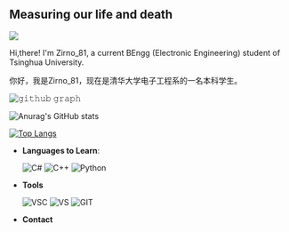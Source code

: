 ## Measuring our life and death

![](https://komarev.com/ghpvc/?username=konpoku)

Hi,there! I'm Zirno_81, a current BEngg (Electronic Engineering) student of Tsinghua University.

你好，我是Zirno_81，现在是清华大学电子工程系的一名本科学生。

![𝚐𝚒𝚝𝚑𝚞𝚋 𝚐𝚛𝚊𝚙𝚑](https://activity-graph.herokuapp.com/graph?username=konpoku&theme=react-dark&hide_border=true&area=true)

![Anurag's GitHub stats](https://github-readme-stats.vercel.app/api?username=konpoku&show_icons=true&theme=radical)

[![Top Langs](https://github-readme-stats.vercel.app/api/top-langs/?username=konpoku&layout=compact)](https://github.com/anuraghazra/github-readme-stats)

- **Languages to Learn**:
    
    ![C#](https://camo.githubusercontent.com/04973c24b5ea105264e308486736867d1894f5cf49acba7a3d38d1a5cc0ef80c/68747470733a2f2f696d672e736869656c64732e696f2f62616467652f432532332d3233393132303f7374796c653d666f722d7468652d6261646765266c6f676f3d637368617270266c6f676f436f6c6f723d7768697465)
    ![C++](https://img.shields.io/badge/C++%20-%2300599C.svg?style=for-the-badge&logo=c%2B%2B&logoColor=white)
    ![Python](https://img.shields.io/badge/Python%20-%2314354C.svg?style=for-the-badge&logo=python&logoColor=white)

- **Tools**

    ![VSC](https://img.shields.io/badge/VSCode-0078D4?style=for-the-badge&logo=visual%20studio%20code&logoColor=white)
    ![VS](https://camo.githubusercontent.com/87e6a3ddf384d02fbc0fba1fde6d435f1cc39521b7f1133922f254fe5078fca3/68747470733a2f2f696d672e736869656c64732e696f2f62616467652f56697375616c25323053747564696f2d3543324439313f7374796c653d666f722d7468652d6261646765266c6f676f3d76697375616c25323073747564696f266c6f676f436f6c6f723d7768697465)
    ![GIT](https://img.shields.io/badge/git%20-%23F05033.svg?&style=for-the-badge&logo=git&logoColor=white)

- **Contact**
